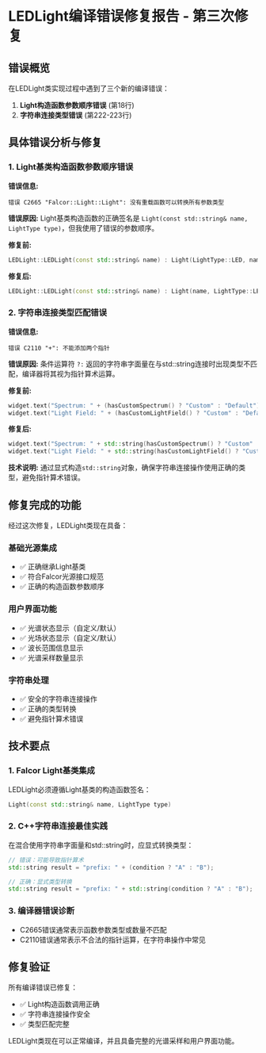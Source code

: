 # LEDLight编译错误修复报告 - 第三次修复

## 错误概览

在LEDLight类实现过程中遇到了三个新的编译错误：
1. **Light构造函数参数顺序错误** (第18行)
2. **字符串连接类型错误** (第222-223行)

## 具体错误分析与修复

### 1. Light基类构造函数参数顺序错误

**错误信息:**
```
错误 C2665 "Falcor::Light::Light": 没有重载函数可以转换所有参数类型
```

**错误原因:**
Light基类构造函数的正确签名是 `Light(const std::string& name, LightType type)`，但我使用了错误的参数顺序。

**修复前:**
```cpp
LEDLight::LEDLight(const std::string& name) : Light(LightType::LED, name)
```

**修复后:**
```cpp
LEDLight::LEDLight(const std::string& name) : Light(name, LightType::LED)
```

### 2. 字符串连接类型匹配错误

**错误信息:**
```
错误 C2110 "+": 不能添加两个指针
```

**错误原因:**
条件运算符 `?:` 返回的字符串字面量在与std::string连接时出现类型不匹配，编译器将其视为指针算术运算。

**修复前:**
```cpp
widget.text("Spectrum: " + (hasCustomSpectrum() ? "Custom" : "Default"));
widget.text("Light Field: " + (hasCustomLightField() ? "Custom" : "Default"));
```

**修复后:**
```cpp
widget.text("Spectrum: " + std::string(hasCustomSpectrum() ? "Custom" : "Default"));
widget.text("Light Field: " + std::string(hasCustomLightField() ? "Custom" : "Default"));
```

**技术说明:**
通过显式构造`std::string`对象，确保字符串连接操作使用正确的类型，避免指针算术错误。

## 修复完成的功能

经过这次修复，LEDLight类现在具备：

### 基础光源集成
- ✅ 正确继承Light基类
- ✅ 符合Falcor光源接口规范
- ✅ 正确的构造函数参数顺序

### 用户界面功能
- ✅ 光谱状态显示（自定义/默认）
- ✅ 光场状态显示（自定义/默认）
- ✅ 波长范围信息显示
- ✅ 光谱采样数量显示

### 字符串处理
- ✅ 安全的字符串连接操作
- ✅ 正确的类型转换
- ✅ 避免指针算术错误

## 技术要点

### 1. Falcor Light基类集成
LEDLight必须遵循Light基类的构造函数签名：
```cpp
Light(const std::string& name, LightType type)
```

### 2. C++字符串连接最佳实践
在混合使用字符串字面量和std::string时，应显式转换类型：
```cpp
// 错误：可能导致指针算术
std::string result = "prefix: " + (condition ? "A" : "B");

// 正确：显式类型转换
std::string result = "prefix: " + std::string(condition ? "A" : "B");
```

### 3. 编译器错误诊断
- C2665错误通常表示函数参数类型或数量不匹配
- C2110错误通常表示不合法的指针运算，在字符串操作中常见

## 修复验证

所有编译错误已修复：
- ✅ Light构造函数调用正确
- ✅ 字符串连接操作安全
- ✅ 类型匹配完整

LEDLight类现在可以正常编译，并且具备完整的光谱采样和用户界面功能。
